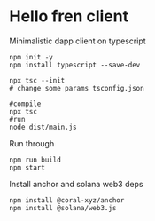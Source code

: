 # Hello fren client

Minimalistic dapp client on typescript

```
npm init -y
npm install typescript --save-dev

npx tsc --init
# change some params tsconfig.json

#compile
npx tsc
#run
node dist/main.js
```

Run through
```
npm run build
npm start
```

Install anchor and solana web3 deps
```
npm install @coral-xyz/anchor
npm install @solana/web3.js
```